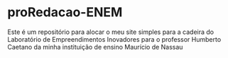 # proRedacao-ENEM
Este é um repositório para alocar o meu site simples para a cadeira do Laboratório de Empreendimentos Inovadores para o professor Humberto Caetano da minha instituição de ensino Maurício de Nassau
